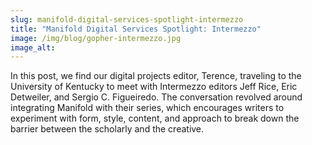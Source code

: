 ```yaml
---
slug: manifold-digital-services-spotlight-intermezzo
title: "Manifold Digital Services Spotlight: Intermezzo"
image: /img/blog/gopher-intermezzo.jpg
image_alt:
---
```


In this post, we find our digital projects editor, Terence, traveling to the University of Kentucky to meet with Intermezzo editors Jeff Rice, Eric Detweiler, and Sergio C. Figueiredo. The conversation revolved around integrating Manifold with their series, which encourages writers to experiment with form, style, content, and approach to break down the barrier between the scholarly and the creative.

<!--truncate-->
